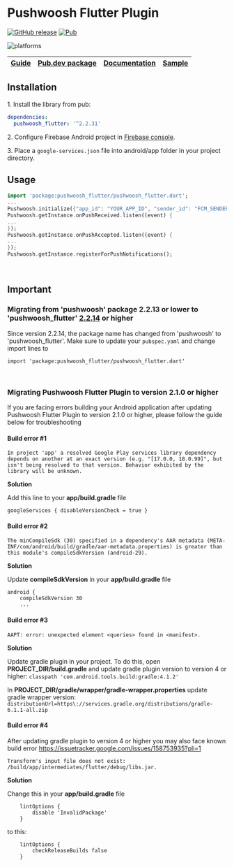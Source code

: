 Pushwoosh Flutter Plugin
===================================================

[![GitHub release](https://img.shields.io/github/release/Pushwoosh/pushwoosh-flutter.svg)](https://github.com/Pushwoosh/pushwoosh-flutter/releases)
[![Pub](https://img.shields.io/pub/v/pushwoosh_flutter.svg)](https://pub.dartlang.org/packages/pushwoosh_flutter)

![platforms](https://img.shields.io/badge/platforms-Android%20%7C%20iOS-yellowgreen.svg)

| [Guide](https://docs.pushwoosh.com/platform-docs/pushwoosh-sdk/cross-platform-frameworks/flutter) | [Pub.dev package](https://pub.dev/packages/pushwoosh_flutter) | [Documentation](docs/README.md) | [Sample](https://github.com/Pushwoosh/pushwoosh-flutter-sample) |
| --- | --- | --- | --- |

## Installation

1\. Install the library from pub:

```yaml
dependencies:
  pushwoosh_flutter: '^2.2.31'
```

2\. Configure Firebase Android project in [Firebase console](https://console.firebase.google.com).

3\. Place a `google-services.json` file into android/app folder in your project directory.

## Usage

```dart
import 'package:pushwoosh_flutter/pushwoosh_flutter.dart';
...
Pushwoosh.initialize({"app_id": "YOUR_APP_ID", "sender_id": "FCM_SENDER_ID"});
Pushwoosh.getInstance.onPushReceived.listen((event) {
...
});
Pushwoosh.getInstance.onPushAccepted.listen((event) {
...
});
Pushwoosh.getInstance.registerForPushNotifications();
```

&nbsp;

## Important

### Migrating from 'pushwoosh' package 2.2.13 or lower to 'pushwoosh_flutter' [2.2.14](https://github.com/Pushwoosh/pushwoosh-flutter/releases/tag/2.2.14) or higher

Since version 2.2.14, the package name has changed from 'pushwoosh' to 'pushwoosh_flutter'. Make sure to update your `pubspec.yaml` and change import lines to

`import 'package:pushwoosh_flutter/pushwoosh_flutter.dart'`

&nbsp;

### Migrating Pushwoosh Flutter Plugin to version 2.1.0 or higher

If you are facing errors building your Android application after updating  Pushwoosh Flutter Plugin to version 2.1.0 or higher, please follow the guide below for troubleshooting

#### Build error #1

```
In project 'app' a resolved Google Play services library dependency depends on another at an exact version (e.g. "[17.0.0, 18.0.99]", but isn't being resolved to that version. Behavior exhibited by the library will be unknown.
```

**Solution**

Add this line to your **app/build.gradle** file

```
googleServices { disableVersionCheck = true }
```

#### Build error #2

```
The minCompileSdk (30) specified in a dependency's AAR metadata (META-INF/com/android/build/gradle/aar-metadata.properties) is greater than this module's compileSdkVersion (android-29).
```

**Solution**

Update **compileSdkVersion** in your **app/build.gradle** file

```
android {
    compileSdkVersion 30
    ...
```

#### Build error #3

```
AAPT: error: unexpected element <queries> found in <manifest>.
```

**Solution**

Update gradle plugin in your project. To do this, open **PROJECT_DIR/build.gradle** and update gradle plugin version to version 4 or higher: `classpath 'com.android.tools.build:gradle:4.1.2'`

In **PROJECT_DIR/gradle/wrapper/gradle-wrapper.properties** update gradle wrapper version: `distributionUrl=https\://services.gradle.org/distributions/gradle-6.1.1-all.zip`

#### Build error #4 #

After updating gradle plugin to version 4 or higher you may also face known build error https://issuetracker.google.com/issues/158753935?pli=1

```
Transform's input file does not exist: /build/app/intermediates/flutter/debug/libs.jar.
```

**Solution**

Change this in your **app/build.gradle** file

```
    lintOptions {
        disable 'InvalidPackage'
    }
```

to this:

```
    lintOptions {
        checkReleaseBuilds false
    }
```
